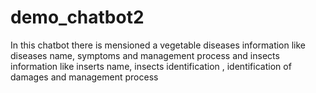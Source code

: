 # demo_chatbot2
In this chatbot there is mensioned a vegetable diseases information like diseases name, symptoms and management process  and insects information like inserts name, insects identification ,  identification of damages and  management process

